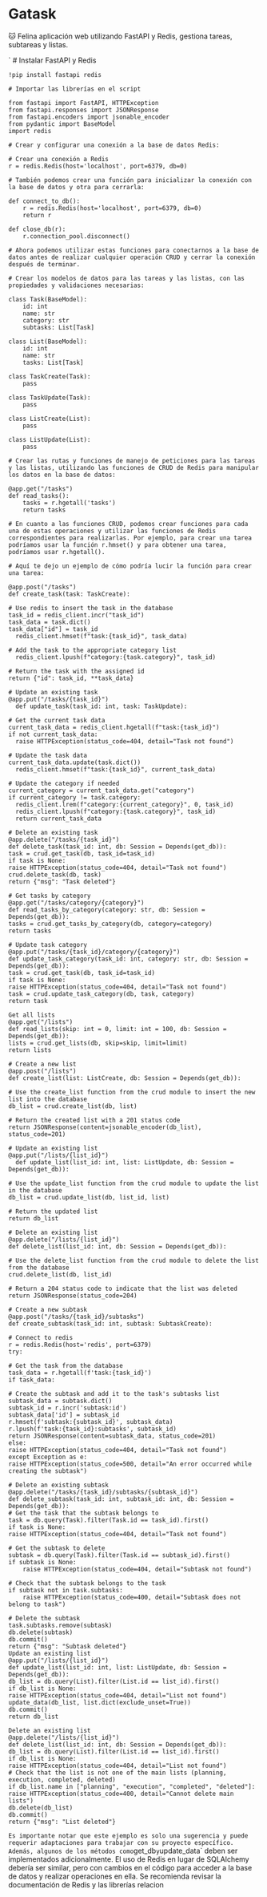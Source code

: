 # Gatask
:cat: Felina aplicación web utilizando FastAPI y Redis, gestiona tareas, subtareas y listas.

  `
    # Instalar FastAPI y Redis

    !pip install fastapi redis

    # Importar las librerías en el script

    from fastapi import FastAPI, HTTPException
    from fastapi.responses import JSONResponse
    from fastapi.encoders import jsonable_encoder
    from pydantic import BaseModel
    import redis

    # Crear y configurar una conexión a la base de datos Redis:

    # Crear una conexión a Redis
    r = redis.Redis(host='localhost', port=6379, db=0)

    # También podemos crear una función para inicializar la conexión con la base de datos y otra para cerrarla:

    def connect_to_db():
        r = redis.Redis(host='localhost', port=6379, db=0)
        return r

    def close_db(r):
        r.connection_pool.disconnect()

    # Ahora podemos utilizar estas funciones para conectarnos a la base de datos antes de realizar cualquier operación CRUD y cerrar la conexión después de terminar.

    # Crear los modelos de datos para las tareas y las listas, con las propiedades y validaciones necesarias:

    class Task(BaseModel):
        id: int
        name: str
        category: str
        subtasks: List[Task]

    class List(BaseModel):
        id: int
        name: str
        tasks: List[Task]

    class TaskCreate(Task):
        pass

    class TaskUpdate(Task):
        pass

    class ListCreate(List):
        pass

    class ListUpdate(List):
        pass

    # Crear las rutas y funciones de manejo de peticiones para las tareas y las listas, utilizando las funciones de CRUD de Redis para manipular los datos en la base de datos:

    @app.get("/tasks")
    def read_tasks():
        tasks = r.hgetall('tasks')
        return tasks

    # En cuanto a las funciones CRUD, podemos crear funciones para cada una de estas operaciones y utilizar las funciones de Redis correspondientes para realizarlas. Por ejemplo, para crear una tarea podríamos usar la función r.hmset() y para obtener una tarea, podríamos usar r.hgetall().

    # Aquí te dejo un ejemplo de cómo podría lucir la función para crear una tarea:

    @app.post("/tasks")
    def create_task(task: TaskCreate):

    # Use redis to insert the task in the database
    task_id = redis_client.incr("task_id")
    task_data = task.dict()
    task_data["id"] = task_id
      redis_client.hmset(f"task:{task_id}", task_data)

    # Add the task to the appropriate category list
      redis_client.lpush(f"category:{task.category}", task_id)

    # Return the task with the assigned id
    return {"id": task_id, **task_data}

    # Update an existing task
    @app.put("/tasks/{task_id}")
      def update_task(task_id: int, task: TaskUpdate):

    # Get the current task data
    current_task_data = redis_client.hgetall(f"task:{task_id}")
    if not current_task_data:
      raise HTTPException(status_code=404, detail="Task not found")

    # Update the task data
    current_task_data.update(task.dict())
      redis_client.hmset(f"task:{task_id}", current_task_data)

    # Update the category if needed
    current_category = current_task_data.get("category")
    if current_category != task.category:
      redis_client.lrem(f"category:{current_category}", 0, task_id)
      redis_client.lpush(f"category:{task.category}", task_id)
      return current_task_data

    # Delete an existing task
    @app.delete("/tasks/{task_id}")
    def delete_task(task_id: int, db: Session = Depends(get_db)):
    task = crud.get_task(db, task_id=task_id)
    if task is None:
    raise HTTPException(status_code=404, detail="Task not found")
    crud.delete_task(db, task)
    return {"msg": "Task deleted"}

    # Get tasks by category
    @app.get("/tasks/category/{category}")
    def read_tasks_by_category(category: str, db: Session = Depends(get_db)):
    tasks = crud.get_tasks_by_category(db, category=category)
    return tasks

    # Update task category
    @app.put("/tasks/{task_id}/category/{category}")
    def update_task_category(task_id: int, category: str, db: Session = Depends(get_db)):
    task = crud.get_task(db, task_id=task_id)
    if task is None:
    raise HTTPException(status_code=404, detail="Task not found")
    task = crud.update_task_category(db, task, category)
    return task

    Get all lists
    @app.get("/lists")
    def read_lists(skip: int = 0, limit: int = 100, db: Session = Depends(get_db)):
    lists = crud.get_lists(db, skip=skip, limit=limit)
    return lists

    # Create a new list
    @app.post("/lists")
    def create_list(list: ListCreate, db: Session = Depends(get_db)):

    # Use the create_list function from the crud module to insert the new list into the database
    db_list = crud.create_list(db, list)

    # Return the created list with a 201 status code
    return JSONResponse(content=jsonable_encoder(db_list), status_code=201)

    # Update an existing list
    @app.put("/lists/{list_id}")
      def update_list(list_id: int, list: ListUpdate, db: Session = Depends(get_db)):

    # Use the update_list function from the crud module to update the list in the database
    db_list = crud.update_list(db, list_id, list)

    # Return the updated list
    return db_list

    # Delete an existing list
    @app.delete("/lists/{list_id}")
    def delete_list(list_id: int, db: Session = Depends(get_db)):

    # Use the delete_list function from the crud module to delete the list from the database
    crud.delete_list(db, list_id)

    # Return a 204 status code to indicate that the list was deleted
    return JSONResponse(status_code=204)

    # Create a new subtask
    @app.post("/tasks/{task_id}/subtasks")
    def create_subtask(task_id: int, subtask: SubtaskCreate):

    # Connect to redis
    r = redis.Redis(host='redis', port=6379)
    try:

    # Get the task from the database
    task_data = r.hgetall(f'task:{task_id}')
    if task_data:

    # Create the subtask and add it to the task's subtasks list
    subtask_data = subtask.dict()
    subtask_id = r.incr('subtask:id')
    subtask_data['id'] = subtask_id
    r.hmset(f'subtask:{subtask_id}', subtask_data)
    r.lpush(f'task:{task_id}:subtasks', subtask_id)
    return JSONResponse(content=subtask_data, status_code=201)
    else:
    raise HTTPException(status_code=404, detail="Task not found")
    except Exception as e:
    raise HTTPException(status_code=500, detail="An error occurred while creating the subtask")

    # Delete an existing subtask
    @app.delete("/tasks/{task_id}/subtasks/{subtask_id}")
    def delete_subtask(task_id: int, subtask_id: int, db: Session = Depends(get_db)):
    # Get the task that the subtask belongs to
    task = db.query(Task).filter(Task.id == task_id).first()
    if task is None:
    raise HTTPException(status_code=404, detail="Task not found")

    # Get the subtask to delete
    subtask = db.query(Task).filter(Task.id == subtask_id).first()
    if subtask is None:
        raise HTTPException(status_code=404, detail="Subtask not found")

    # Check that the subtask belongs to the task
    if subtask not in task.subtasks:
        raise HTTPException(status_code=400, detail="Subtask does not belong to task")

    # Delete the subtask
    task.subtasks.remove(subtask)
    db.delete(subtask)
    db.commit()
    return {"msg": "Subtask deleted"}
    Update an existing list
    @app.put("/lists/{list_id}")
    def update_list(list_id: int, list: ListUpdate, db: Session = Depends(get_db)):
    db_list = db.query(List).filter(List.id == list_id).first()
    if db_list is None:
    raise HTTPException(status_code=404, detail="List not found")
    update_data(db_list, list.dict(exclude_unset=True))
    db.commit()
    return db_list

    Delete an existing list
    @app.delete("/lists/{list_id}")
    def delete_list(list_id: int, db: Session = Depends(get_db)):
    db_list = db.query(List).filter(List.id == list_id).first()
    if db_list is None:
    raise HTTPException(status_code=404, detail="List not found")
    # Check that the list is not one of the main lists (planning, execution, completed, deleted)
    if db_list.name in ["planning", "execution", "completed", "deleted"]:
    raise HTTPException(status_code=400, detail="Cannot delete main lists")
    db.delete(db_list)
    db.commit()
    return {"msg": "List deleted"}
  `
Es importante notar que este ejemplo es solo una sugerencia y puede requerir adaptaciones para trabajar con su proyecto específico. Además, algunos de los métodos como `get_db` y `update_data` deben ser implementados adicionalmente. El uso de Redis en lugar de SQLAlchemy debería ser similar, pero con cambios en el código para acceder a la base de datos y realizar operaciones en ella. Se recomienda revisar la documentación de Redis y las librerías relacion
